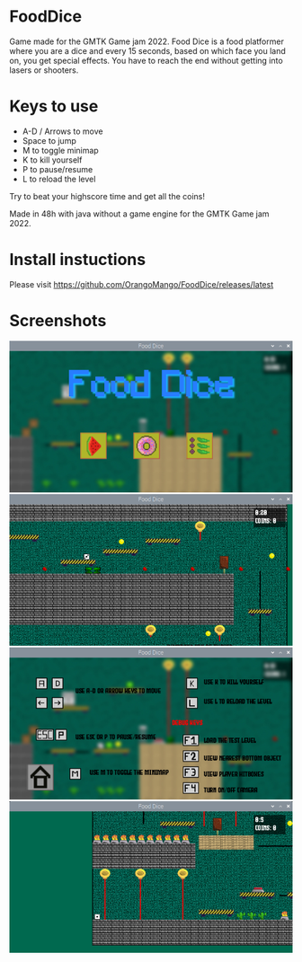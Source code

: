 # FoodDice
Game made for the GMTK Game jam 2022. Food Dice is a food platformer where you are a dice and every 15 seconds, based on which face you land on, you get special effects. You have to reach the end without getting into lasers or shooters.

# Keys to use
* A-D / Arrows to move
* Space to jump
* M to toggle minimap
* K to kill yourself
* P to pause/resume
* L to reload the level
   
Try to beat your highscore time and get all the coins!

Made in 48h with java without a game engine for the GMTK Game jam 2022.

# Install instuctions
Please visit https://github.com/OrangoMango/FoodDice/releases/latest

# Screenshots
![s1](s1.png)
![s2](s2.png)
![s3](s3.png)
![s5](s5.png)
